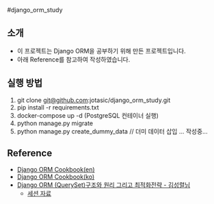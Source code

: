 #django_orm_study

## 소개
- 이 프로젝트는 Django ORM을 공부하기 위해 만든 프로젝트입니다.
- 아래 Reference를 참고하여 작성하였습니다.

## 실행 방법
1. git clone git@github.com:jotasic/django_orm_study.git
2. pip install -r requirements.txt
3. docker-compose up -d (PostgreSQL 컨테이너 실행)
4. python manage.py migrate
5. python manage.py create_dummy_data // 더미 데이터 삽입
... 작성중...

## Reference
- [Django ORM Cookbook(en)](https://books.agiliq.com/projects/django-orm-cookbook/en/latest/)
- [Django ORM Cookbook(ko)](https://django-orm-cookbook-ko.readthedocs.io/en/latest/)
- [Django ORM (QuerySet)구조와 원리 그리고 최적화전략 - 김성렬님 ](https://www.youtube.com/watch?v=EZgLfDrUlrk)
  - [세션 자료](https://github.com/KimSoungRyoul/Django_ORM_pratice_project)
